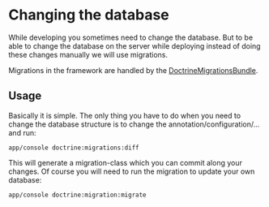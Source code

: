 # Changing the database

While developing you sometimes need to change the database. But to be able to 
change the database on the server while deploying instead of doing these 
changes manually we will use migrations.

Migrations in the framework are handled by the [DoctrineMigrationsBundle](http://symfony.com/doc/current/bundles/DoctrineMigrationsBundle/index.html).

## Usage

Basically it is simple. The only thing you have to do when you need to change 
the database structure is to change the annotation/configuration/... and run:
 
    app/console doctrine:migrations:diff
    
This will generate a migration-class which you can commit along your changes.
Of course you will need to run the migration to update your own database:

    app/console doctrine:migration:migrate
